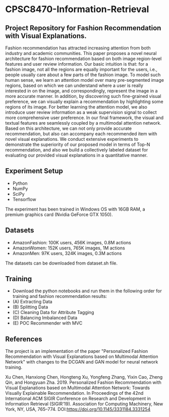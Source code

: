 # CPSC8470-Information-Retrieval
## **Project Repository for Fashion Recommendation with Visual Explanations.**

Fashion recommendation has attracted increasing attention from both industry and academic communities. This paper proposes a novel neural architecture for fashion recommendation based on both image region-level features and user review information. Our basic intuition is that: for a fashion image, not all the regions are equally important for the users, i.e., people usually care about a few parts of the fashion image. To model such human sense, we learn an attention model over many pre-segmented image regions, based on which we can understand where a user is really interested in on the image, and correspondingly, represent the image in a more accurate manner. In addition, by discovering such fine-grained visual preference, we can visually explain a recommendation by highlighting some regions of its image. For better learning the attention model, we also introduce user review information as a weak supervision signal to collect more comprehensive user preference. In our final framework, the visual and textual features are seamlessly coupled by a multimodal attention network. Based on this architecture, we can not only provide accurate recommendation, but also can accompany each recommended item with novel visual explanations. We conduct extensive experiments to demonstrate the superiority of our proposed model in terms of Top-N recommendation, and also we build a collectively labeled dataset for evaluating our provided visual explanations in a quantitative manner.

## Experiment Setup
* Python
* NumPy
* SciPy
* Tensorflow

The experiment has been trained in Windows OS with 16GB RAM, a premium graphics card (Nvidia GeForce GTX 1050).

## Datasets
* AmazonFashion: 100K users, 456K images, 0.8M actions
* AmazonWomen: 152K users, 765K images, 1M actions
* AmazonMen: 97K users, 324K images, 0.3M actions

The datasets can be downloaded from dataset.sh file.

## Training
* Download the python notebooks and run them in the following order for training and fashion recommendation results:
* (A) Extracting Data
* (B) Splitting Data
* (C) Cleaning Data for Attribute Tagging
* (D) Balancing Imbalanced Data
* (E) POC Recommender with MVC

## References 
The project is an implementation of the paper "Personalized Fashion Recommendation with Visual Explanations based on Multimodal Attention Network" with changes to the DCGAN and GAN model for neural network training.

Xu Chen, Hanxiong Chen, Hongteng Xu, Yongfeng Zhang, Yixin Cao, Zheng Qin, and Hongyuan Zha. 2019. Personalized Fashion Recommendation with Visual Explanations based on Multimodal Attention Network: Towards Visually Explainable Recommendation. In Proceedings of the 42nd International ACM SIGIR Conference on Research and Development in Information Retrieval (SIGIR'19). Association for Computing Machinery, New York, NY, USA, 765–774. DOI:https://doi.org/10.1145/3331184.3331254
